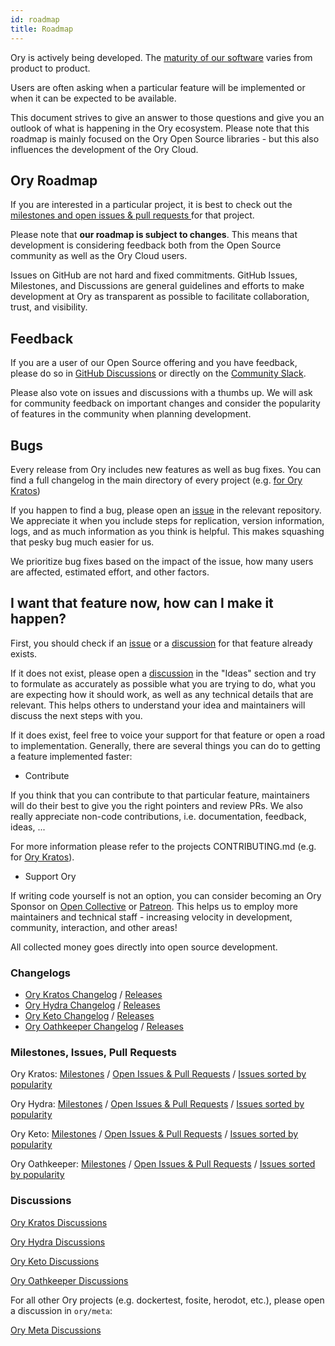 ```yaml
---
id: roadmap
title: Roadmap
---
```


Ory is actively being developed. The [maturity of our software](versioning.md)
varies from product to product.

Users are often asking when a particular feature will be implemented or when it
can be expected to be available.

This document strives to give an answer to those questions and give you an
outlook of what is happening in the Ory ecosystem. Please note that this roadmap
is mainly focused on the Ory Open Source libraries - but this also influences
the development of the Ory Cloud.

## Ory Roadmap

If you are interested in a particular project, it is best to check out the
[milestones and open issues & pull requests ](#Milestones-Issues-Pull-Requests)
for that project.

Please note that **our roadmap is subject to changes**. This means that
development is considering feedback both from the Open Source community as well
as the Ory Cloud users.

Issues on GitHub are not hard and fixed commitments. GitHub Issues, Milestones,
and Discussions are general guidelines and efforts to make development at Ory as
transparent as possible to facilitate collaboration, trust, and visibility.

## Feedback

If you are a user of our Open Source offering and you have feedback, please do
so in [GitHub Discussions](#Discussions) or directly on the
[Community Slack](https://slack.ory.sh/).

Please also vote on issues and discussions with a thumbs up. We will ask for
community feedback on important changes and consider the popularity of features
in the community when planning development.

## Bugs

Every release from Ory includes new features as well as bug fixes. You can find
a full changelog in the main directory of every project (e.g.
[ for Ory Kratos](https://github.com/ory/kratos/blob/master/CHANGELOG.md))

If you happen to find a bug, please open an
[issue](#Milestones-Issues-Pull-Requests) in the relevant repository. We
appreciate it when you include steps for replication, version information, logs,
and as much information as you think is helpful. This makes squashing that pesky
bug much easier for us.

We prioritize bug fixes based on the impact of the issue, how many users are
affected, estimated effort, and other factors.

## I want that feature now, how can I make it happen?

First, you should check if an [issue](#Milestones-Issues-Pull-Requests) or a
[discussion](#Discussions) for that feature already exists.

If it does not exist, please open a [discussion](#Discussions) in the "Ideas"
section and try to formulate as accurately as possible what you are trying to
do, what you are expecting how it should work, as well as any technical details
that are relevant. This helps others to understand your idea and maintainers
will discuss the next steps with you.

If it does exist, feel free to voice your support for that feature or open a
road to implementation. Generally, there are several things you can do to
getting a feature implemented faster:

- Contribute

If you think that you can contribute to that particular feature, maintainers
will do their best to give you the right pointers and review PRs. We also really
appreciate non-code contributions, i.e. documentation, feedback, ideas, ...

For more information please refer to the projects CONTRIBUTING.md (e.g. for
[Ory Kratos](https://github.com/ory/kratos/blob/master/CONTRIBUTING.md)).

- Support Ory

If writing code yourself is not an option, you can consider becoming an Ory
Sponsor on [Open Collective](https://opencollective.com/ory) or
[Patreon](https://www.patreon.com/_ory). This helps us to employ more
maintainers and technical staff - increasing velocity in development, community,
interaction, and other areas!

All collected money goes directly into open source development.

### Changelogs

- [Ory Kratos Changelog](https://github.com/ory/kratos/blob/master/CHANGELOG.md)
  / [Releases](https://github.com/ory/kratos/releases)
- [Ory Hydra Changelog](https://github.com/ory/hydra/blob/master/CHANGELOG.md) /
  [Releases](https://github.com/ory/hydra/releases)
- [Ory Keto Changelog](https://github.com/ory/keto/blob/master/CHANGELOG.md) /
  [Releases](https://github.com/ory/keto/releases)
- [Ory Oathkeeper Changelog](https://github.com/ory/oathkeeper/blob/master/CHANGELOG.md)
  / [Releases](https://github.com/ory/oathkeeper/releases)

### Milestones, Issues, Pull Requests

Ory Kratos: [Milestones](https://github.com/Ory/kratos/milestones) /
[Open Issues & Pull Requests](https://github.com/ory/kratos/issues?q=is%3Aopen+sort%3Aupdated-desc+sort%3Areactions-%2B1-desc)
/
[Issues sorted by popularity](https://github.com/ory/kratos/issues?q=is%3Aissue+is%3Aopen+sort%3Areactions-%2B1-desc)

Ory Hydra: [Milestones](https://github.com/Ory/hydra/milestones) /
[Open Issues & Pull Requests](https://github.com/ory/hydra/issues?q=is%3Aopen+sort%3Aupdated-desc+sort%3Areactions-%2B1-desc)
/
[Issues sorted by popularity](https://github.com/ory/hydra/issues?q=is%3Aissue+is%3Aopen+sort%3Areactions-%2B1-desc)

Ory Keto: [Milestones](https://github.com/ory/keto/milestones) /
[Open Issues & Pull Requests](https://github.com/ory/keto/issues?q=is%3Aopen+sort%3Aupdated-desc+sort%3Areactions-%2B1-desc)
/
[Issues sorted by popularity](https://github.com/ory/keto/issues?q=is%3Aissue+is%3Aopen+sort%3Areactions-%2B1-desc)

Ory Oathkeeper: [Milestones](https://github.com/ory/oathkeeper/milestones) /
[Open Issues & Pull Requests](https://github.com/ory/oathkeeper/issues?q=is%3Aopen+sort%3Aupdated-desc+sort%3Areactions-%2B1-desc)
/
[Issues sorted by popularity](https://github.com/ory/oathkeeper/issues?q=is%3Aissue+is%3Aopen+sort%3Areactions-%2B1-desc)

### Discussions

[Ory Kratos Discussions](https://github.com/ory/kratos/discussions)

[Ory Hydra Discussions](https://github.com/ory/hydra/discussions)

[Ory Keto Discussions](https://github.com/ory/keto/discussions)

[Ory Oathkeeper Discussions](https://github.com/ory/oathkeeper/discussions)

For all other Ory projects (e.g. dockertest, fosite, herodot, etc.), please open
a discussion in `ory/meta`:

[Ory Meta Discussions](https://github.com/ory/meta/discussions)
